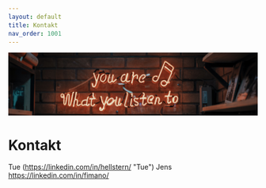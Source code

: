 ```yaml
---
layout: default
title: Kontakt
nav_order: 1001
---
```

![](../image/podcast.jpg)
# Kontakt
Tue
(https://linkedin.com/in/hellstern/ "Tue")
Jens
https://linkedin.com/in/fimano/
